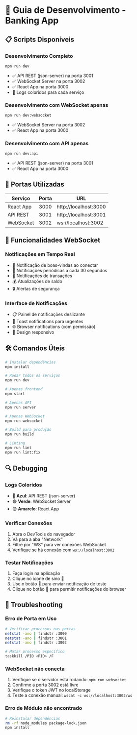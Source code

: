 # 🚀 Guia de Desenvolvimento - Banking App

## 📋 Scripts Disponíveis

### **Desenvolvimento Completo**
```bash
npm run dev
```
- ✅ API REST (json-server) na porta 3001
- ✅ WebSocket Server na porta 3002  
- ✅ React App na porta 3000
- 🎨 Logs coloridos para cada serviço

### **Desenvolvimento com WebSocket apenas**
```bash
npm run dev:websocket
```
- ✅ WebSocket Server na porta 3002
- ✅ React App na porta 3000

### **Desenvolvimento com API apenas**
```bash
npm run dev:api
```
- ✅ API REST (json-server) na porta 3001
- ✅ React App na porta 3000

## 🔧 Portas Utilizadas

| Serviço | Porta | URL |
|---------|-------|-----|
| React App | 3000 | http://localhost:3000 |
| API REST | 3001 | http://localhost:3001 |
| WebSocket | 3002 | ws://localhost:3002 |

## 🎯 Funcionalidades WebSocket

### **Notificações em Tempo Real**
- 🔔 Notificação de boas-vindas ao conectar
- 📢 Notificações periódicas a cada 30 segundos
- 💸 Notificações de transações
- 💰 Atualizações de saldo
- 🔒 Alertas de segurança

### **Interface de Notificações**
- 📋 Painel de notificações deslizante
- 📢 Toast notifications para urgentes
- 🌐 Browser notifications (com permissão)
- 📱 Design responsivo

## 🛠️ Comandos Úteis

```bash
# Instalar dependências
npm install

# Rodar todos os serviços
npm run dev

# Apenas frontend
npm start

# Apenas API
npm run server

# Apenas WebSocket
npm run websocket

# Build para produção
npm run build

# Linting
npm run lint
npm run lint:fix
```

## 🔍 Debugging

### **Logs Coloridos**
- 🔵 **Azul**: API REST (json-server)
- 🟢 **Verde**: WebSocket Server
- 🟡 **Amarelo**: React App

### **Verificar Conexões**
1. Abra o DevTools do navegador
2. Vá para a aba "Network"
3. Filtre por "WS" para ver conexões WebSocket
4. Verifique se há conexão com `ws://localhost:3002`

### **Testar Notificações**
1. Faça login na aplicação
2. Clique no ícone de sino 🔔
3. Use o botão 🧪 para enviar notificação de teste
4. Clique no botão 🔔 para permitir notificações do browser

## 🚨 Troubleshooting

### **Erro de Porta em Uso**
```bash
# Verificar processos nas portas
netstat -ano | findstr :3000
netstat -ano | findstr :3001
netstat -ano | findstr :3002

# Matar processo específico
taskkill /PID <PID> /F
```

### **WebSocket não conecta**
1. Verifique se o servidor está rodando: `npm run websocket`
2. Confirme a porta 3002 está livre
3. Verifique o token JWT no localStorage
4. Teste a conexão manual: `wscat -c ws://localhost:3002/ws`

### **Erro de Módulo não encontrado**
```bash
# Reinstalar dependências
rm -rf node_modules package-lock.json
npm install
```
